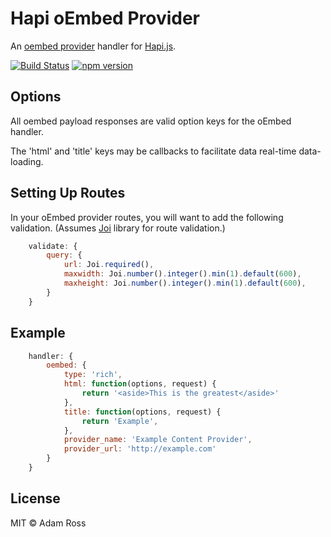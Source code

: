 # Hapi oEmbed Provider

An <a href="http://oembed.com">oembed provider</a> handler for <a href="http://hapijs.com">Hapi.js</a>.

[![Build Status](https://travis-ci.org/grayside/hapi-oembed-provider.svg)](https://travis-ci.org/grayside/hapi-oembed-provider)
[![npm version](https://badge.fury.io/js/hapi-oembed-provider.svg)](https://www.npmjs.com/package/hapi-oembed-provider)

## Options

All oembed payload responses are valid option keys for the oEmbed handler.

The 'html' and 'title' keys may be callbacks to facilitate data real-time data-loading.

## Setting Up Routes

In your oEmbed provider routes, you will want to add the following validation.
(Assumes [Joi](http://github.com/hapijs/joi) library for route validation.)

```js
    validate: {
        query: {
            url: Joi.required(),
            maxwidth: Joi.number().integer().min(1).default(600),
            maxheight: Joi.number().integer().min(1).default(600),
        }
    }
```


## Example
```js
    handler: {
        oembed: {
            type: 'rich',
            html: function(options, request) {
                return '<aside>This is the greatest</aside>'
            },
            title: function(options, request) {
                return 'Example',
            },
            provider_name: 'Example Content Provider',
            provider_url: 'http://example.com'
        }
    }
```

## License

MIT &copy; Adam Ross
